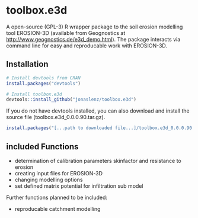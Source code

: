 # toolbox.e3d

A open-source (GPL-3) R wrapper package to the soil erosion modelling tool EROSION-3D (available from Geognostics at http://www.geognostics.de/e3d_demo.html).
The package interacts via command line for easy and reproducable work with EROSION-3D.

## Installation

```r
# Install devtools from CRAN
install.packages("devtools")

# Install toolbox.e3d
devtools::install_github("jonaslenz/toolbox.e3d")
```

If you do not have devtools installed, you can also download and install the source file (toolbox.e3d_0.0.0.90.tar.gz).

```r
install.packages("[...path to downloaded file...]/toolbox.e3d_0.0.0.90.tar.gz", repos = NULL, type = "source")
```

## included Functions

- determination of calibration parameters skinfactor and resistance to erosion
- creating input files for EROSION-3D
- changing modelling options
- set defined matrix potential for infiltration sub model

Further functions planned to be included:
- reproducable catchment modelling
